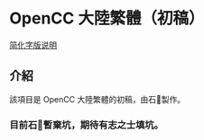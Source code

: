 # OpenCC 大陸繁體（初稿）
[简化字版说明](https://github.com/mrhso/OpenCC_CN-draft/blob/master/README-hans.md)
## 介紹
該項目是 OpenCC 大陸繁體的初稿，由石𫁶製作。

### 目前石𫁶暫棄坑，期待有志之士填坑。

